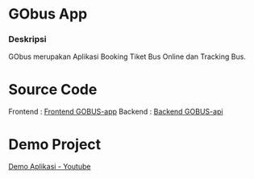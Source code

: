 # GObus App
### Deskripsi
GObus merupakan Aplikasi Booking Tiket Bus Online dan Tracking Bus.

# Source Code
Frontend : [Frontend GOBUS-app](https://github.com/nentinur/gobus-app)
Backend : [Backend GOBUS-api](https://github.com/nentinur/gobus-api)

# Demo Project
[Demo Aplikasi - Youtube](#)

